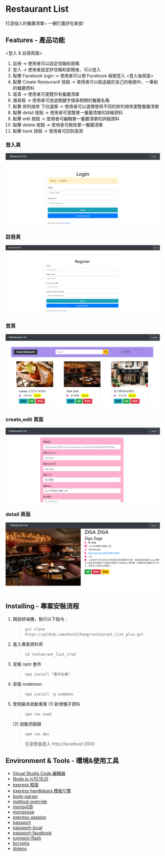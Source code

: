 # Restaurant List

打造個人的餐廳清單~
一網打盡好吃美食!

## Features - 產品功能

<登入 & 註冊頁面>

1. 註冊 -> 使用者可以設定信箱和密碼
2. 登入 -> 使用者設定好信箱和密碼後，可以登入
3. 點擊 Facebook login -> 使用者可以用 Facebook 帳號登入
   <登入後頁面>
4. 點擊 Create Restaurant! 按鈕 -> 使用者可以創造屬於自己的帳號中，一筆新的餐廳資料
5. 首頁 -> 使用者可瀏覽所有餐廳清單
6. 搜尋框 -> 使用者可透過關鍵字搜尋相關的餐廳名稱
7. 點擊 排列順序 下拉選單 -> 使用者可以選擇使用不同的排列順序瀏覽餐廳清單
8. 點擊 detail 按鈕 -> 使用者可瀏覽單一餐廳清單的詳細資料
9. 點擊 edit 按鈕 -> 使用者可編輯單一餐廳清單的詳細資料
10. 點擊 delete 按鈕 -> 使用者可刪除單一餐廳清單
11. 點擊 back 按鈕 -> 使用者可回到首頁

### 登入頁

![](/pictures/login.png)

### 註冊頁

![](/pictures/register.png)

### 首頁

![](/pictures/index.png)

### create,edit 頁面

![](/pictures/edit.png)

### detail 頁面

![](/pictures/detail.png)

## Installing - 專案安裝流程

1. 開啟終端機，執行以下指令 :

   > `git clone https://github.com/KarolChang/restaurant_list_plus.git`

2. 進入專案資料夾

   > `cd restaurant_list_crud`

3. 安裝 npm 套件

   > `npm install "套件名稱" `

4. 安裝 nodemon

   > `npm install -g nodemon`

5. 使用腳本啟動專案
   (1) 新增種子資料

   > `npm run seed`

   (2) 啟動伺服器

   > `npm run dev`

   > 在瀏覽器進入 http://localhost:3000

## Environment & Tools - 環境&使用工具

- [Visual Studio Code 編輯器](https://code.visualstudio.com/)
- [Node.js (v10.15.0)](https://nodejs.org/en/)
- [express 框架](https://www.npmjs.com/package/express)
- [express handlebars 模板引擎](https://www.npmjs.com/package/express-handlebars)
- [body-parser](https://www.npmjs.com/package/body-parser)
- [method-override](https://www.npmjs.com/package/method-override)
- [mongoDB](https://www.mongodb.com/2)
- [mongoose](https://mongoosejs.com/)
- [express-session](https://www.npmjs.com/package/express-session)
- [passport](https://www.npmjs.com/package/passport)
- [passport-local](https://www.npmjs.com/package/passport-local)
- [passport-facebook](https://www.npmjs.com/package/passport-facebook)
- [connect-flash](https://www.npmjs.com/package/connect-flash)
- [bcryptjs](https://www.npmjs.com/package/bcryptjs)
- [dotenv](https://www.npmjs.com/package/dotenv)

